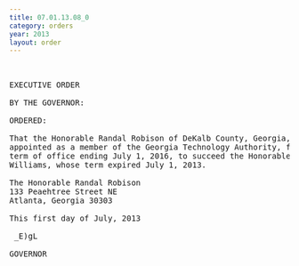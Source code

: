 ```yaml
---
title: 07.01.13.08_0
category: orders
year: 2013
layout: order
---
```


<pre> 

EXECUTIVE ORDER

BY THE GOVERNOR:

ORDERED:

That the Honorable Randal Robison of DeKalb County, Georgia, is
appointed as a member of the Georgia Technology Authority, for a
term of office ending July 1, 2016, to succeed the Honorable Bill
Williams, whose term expired July 1, 2013.

The Honorable Randal Robison
133 Peaehtree Street NE
Atlanta, Georgia 30303

This first day of July, 2013

 _E)gL

GOVERNOR

</pre>

